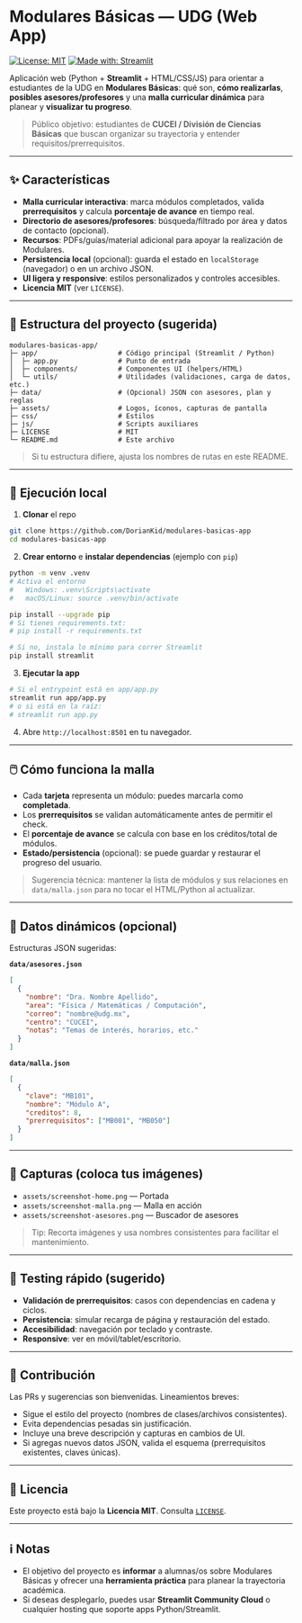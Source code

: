 # Modulares Básicas — UDG (Web App)

[![License: MIT](https://img.shields.io/badge/License-MIT-green.svg)](./LICENSE)
[![Made with: Streamlit](https://img.shields.io/badge/Made%20with-Streamlit-blue)](https://streamlit.io/)

Aplicación web (Python + **Streamlit** + HTML/CSS/JS) para orientar a estudiantes de la UDG en **Modulares Básicas**: qué son, **cómo realizarlas**, **posibles asesores/profesores** y una **malla curricular dinámica** para planear y **visualizar tu progreso**.

> Público objetivo: estudiantes de **CUCEI / División de Ciencias Básicas** que buscan organizar su trayectoria y entender requisitos/prerrequisitos.

---

## ✨ Características

- **Malla curricular interactiva**: marca módulos completados, valida **prerrequisitos** y calcula **porcentaje de avance** en tiempo real.
- **Directorio de asesores/profesores**: búsqueda/filtrado por área y datos de contacto (opcional).
- **Recursos**: PDFs/guías/material adicional para apoyar la realización de Modulares.
- **Persistencia local** (opcional): guarda el estado en `localStorage` (navegador) o en un archivo JSON.
- **UI ligera y responsive**: estilos personalizados y controles accesibles.
- **Licencia MIT** (ver `LICENSE`).

---

## 🧭 Estructura del proyecto (sugerida)

```
modulares-basicas-app/
├─ app/                    # Código principal (Streamlit / Python)
│  ├─ app.py               # Punto de entrada
│  ├─ components/          # Componentes UI (helpers/HTML)
│  └─ utils/               # Utilidades (validaciones, carga de datos, etc.)
├─ data/                   # (Opcional) JSON con asesores, plan y reglas
├─ assets/                 # Logos, íconos, capturas de pantalla
├─ css/                    # Estilos
├─ js/                     # Scripts auxiliares
├─ LICENSE                 # MIT
└─ README.md               # Este archivo
```

> Si tu estructura difiere, ajusta los nombres de rutas en este README.


---

## 🚀 Ejecución local

1) **Clonar** el repo
```bash
git clone https://github.com/DorianKid/modulares-basicas-app
cd modulares-basicas-app
```

2) **Crear entorno** e **instalar dependencias** (ejemplo con `pip`)
```bash
python -m venv .venv
# Activa el entorno
#   Windows: .venv\Scripts\activate
#   macOS/Linux: source .venv/bin/activate

pip install --upgrade pip
# Si tienes requirements.txt:
# pip install -r requirements.txt

# Si no, instala lo mínimo para correr Streamlit
pip install streamlit
```

3) **Ejecutar la app**
```bash
# Si el entrypoint está en app/app.py
streamlit run app/app.py
# o si está en la raíz:
# streamlit run app.py
```

4) Abre `http://localhost:8501` en tu navegador.


---

## 🖱️ Cómo funciona la malla

- Cada **tarjeta** representa un módulo: puedes marcarla como **completada**.
- Los **prerrequisitos** se validan automáticamente antes de permitir el check.
- El **porcentaje de avance** se calcula con base en los créditos/total de módulos.
- **Estado/persistencia** (opcional): se puede guardar y restaurar el progreso del usuario.

> Sugerencia técnica: mantener la lista de módulos y sus relaciones en `data/malla.json` para no tocar el HTML/Python al actualizar.


---

## 🧩 Datos dinámicos (opcional)

Estructuras JSON sugeridas:

**`data/asesores.json`**
```json
[
  {
    "nombre": "Dra. Nombre Apellido",
    "area": "Física / Matemáticas / Computación",
    "correo": "nombre@udg.mx",
    "centro": "CUCEI",
    "notas": "Temas de interés, horarios, etc."
  }
]
```

**`data/malla.json`**
```json
[
  {
    "clave": "MB101",
    "nombre": "Módulo A",
    "creditos": 8,
    "prerrequisitos": ["MB001", "MB050"]
  }
]
```

---

## 📸 Capturas (coloca tus imágenes)

- `assets/screenshot-home.png` — Portada
- `assets/screenshot-malla.png` — Malla en acción
- `assets/screenshot-asesores.png` — Buscador de asesores

> Tip: Recorta imágenes y usa nombres consistentes para facilitar el mantenimiento.


---

## 🧪 Testing rápido (sugerido)

- **Validación de prerrequisitos**: casos con dependencias en cadena y ciclos.
- **Persistencia**: simular recarga de página y restauración del estado.
- **Accesibilidad**: navegación por teclado y contraste.
- **Responsive**: ver en móvil/tablet/escritorio.


---

## 🤝 Contribución

Las PRs y sugerencias son bienvenidas. Lineamientos breves:

- Sigue el estilo del proyecto (nombres de clases/archivos consistentes).
- Evita dependencias pesadas sin justificación.
- Incluye una breve descripción y capturas en cambios de UI.
- Si agregas nuevos datos JSON, valida el esquema (prerrequisitos existentes, claves únicas).


---

## 📄 Licencia

Este proyecto está bajo la **Licencia MIT**. Consulta [`LICENSE`](./LICENSE).


---

## ℹ️ Notas

- El objetivo del proyecto es **informar** a alumnas/os sobre Modulares Básicas y ofrecer una **herramienta práctica** para planear la trayectoria académica.
- Si deseas desplegarlo, puedes usar **Streamlit Community Cloud** o cualquier hosting que soporte apps Python/Streamlit.
